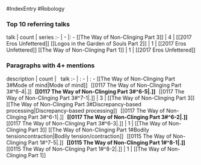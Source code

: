 #IndexEntry #Robology

### Top 10 referring talks
talk | count | series
:- | - |: -
[[The Way of Non-Clinging Part 3]] | 4 | [[2017 Eros Unfettered]]
[[Logos in the Garden of Souls Part 2]] | 1 | [[2017 Eros Unfettered]]
[[The Way of Non-Clinging Part 1]] | 1 | [[2017 Eros Unfettered]]

### Paragraphs with 4+ mentions
description | count | &nbsp;&nbsp;talk
:- | : - | : -
[[The Way of Non-Clinging Part 3#Mode of mind\|Mode of mind]] &nbsp;&nbsp;[[0117 The Way of Non-Clinging Part 3#^6-4\|.]] &nbsp; **[[0117 The Way of Non-Clinging Part 3#^6-5\|.]]** &nbsp; [[0117 The Way of Non-Clinging Part 3#^7-1\|.]] | 3 | [[The Way of Non-Clinging Part 3]]
[[The Way of Non-Clinging Part 3#Discrepancy-based processing\|Discrepancy-based processing]] &nbsp;&nbsp;[[0117 The Way of Non-Clinging Part 3#^6-1\|.]] &nbsp; **[[0117 The Way of Non-Clinging Part 3#^6-2\|.]]** &nbsp; [[0117 The Way of Non-Clinging Part 3#^6-3\|.]] | 1 | [[The Way of Non-Clinging Part 3]]
[[The Way of Non-Clinging Part 1#Bodily tensioncontraction\|Bodily tension/contraction]] &nbsp;&nbsp;[[0115 The Way of Non-Clinging Part 1#^7-5\|.]] &nbsp; **[[0115 The Way of Non-Clinging Part 1#^8-1\|.]]** &nbsp; [[0115 The Way of Non-Clinging Part 1#^8-2\|.]] | 1 | [[The Way of Non-Clinging Part 1]]

